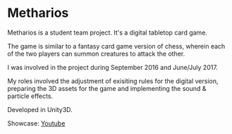 # Metharios
Metharios is a student team project. It's a digital tabletop card game. 

The game is similar to a fantasy card game version of chess, wherein each of the two players can summon creatures to attack the other. 

I was involved in the project during September 2016 and June/July 2017. 

My roles involved the adjustment of exisiting rules for the digital version, preparing the 3D assets for the game and implementing the sound & particle effects.


Developed in Unity3D.

Showcase: [Youtube](https://youtu.be/Y4Zl__aqHTQ "Metharios Youtube Showcase")
